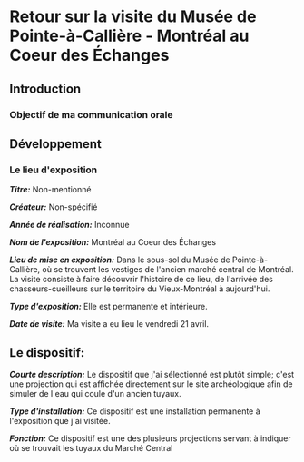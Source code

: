 # Retour sur la visite du Musée de Pointe-à-Callière - Montréal au Coeur des Échanges
## Introduction

### Objectif de ma communication orale

## Développement

### Le lieu d'exposition

***Titre:*** Non-mentionné

***Créateur:*** Non-spécifié

***Année de réalisation:*** Inconnue

***Nom de l'exposition:*** Montréal au Coeur des Échanges     

***Lieu de mise en exposition:*** Dans le sous-sol du Musée de Pointe-à-Callière, où se trouvent les vestiges de l'ancien marché central de Montréal. La visite consiste à faire découvrir l'histoire de ce lieu, de l'arrivée des chasseurs-cueilleurs sur le territoire du Vieux-Montréal à aujourd'hui.    

***Type d'exposition:*** Elle est permanente et intérieure.   

***Date de visite:*** Ma visite a eu lieu le vendredi 21 avril.

## Le dispositif:

***Courte description:*** Le dispositif que j'ai sélectionné est plutôt simple; c'est une projection qui est affichée directement sur le site archéologique afin de simuler de l'eau qui coule d'un ancien tuyaux.

***Type d'installation:*** Ce dispositif est une installation permanente à l'exposition que j'ai visitée. 

***Fonction:*** Ce dispositif est une des plusieurs projections servant à indiquer où se trouvait les tuyaux du Marché Central




